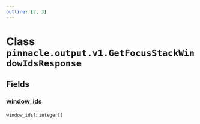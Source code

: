 ```yaml
---
outline: [2, 3]
---
```


# Class `pinnacle.output.v1.GetFocusStackWindowIdsResponse`




## Fields

### window_ids <Badge type="danger" text="nullable" />

`window_ids?`: <code>integer[]</code>




